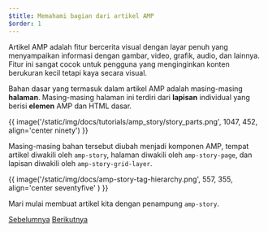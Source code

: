 ```yaml
---
$title: Memahami bagian dari artikel AMP
$order: 1
---
```


Artikel AMP adalah fitur bercerita visual dengan layar penuh yang menyampaikan informasi dengan gambar, video, grafik, audio, dan lainnya. Fitur ini sangat cocok untuk pengguna yang menginginkan konten berukuran kecil tetapi kaya secara visual.  

Bahan dasar yang termasuk dalam artikel AMP adalah masing-masing **halaman**. Masing-masing halaman ini terdiri dari **lapisan** individual yang berisi **elemen** AMP dan HTML dasar.

{{ image('/static/img/docs/tutorials/amp_story/story_parts.png', 1047, 452, align='center ninety') }}

Masing-masing bahan tersebut diubah menjadi komponen AMP, tempat artikel diwakili oleh `amp-story`, halaman diwakili oleh `amp-story-page`, dan lapisan diwakili oleh `amp-story-grid-layer`.

{{ image('/static/img/docs/amp-story-tag-hierarchy.png', 557, 355, align='center seventyfive' ) }}

Mari mulai membuat artikel kita dengan penampung `amp-story`.

<div class="prev-next-buttons">
  <a class="button prev-button" href="/id/docs/getting_started/visual_story/setting_up.html"><span class="arrow-prev">Sebelumnya</span></a>
  <a class="button next-button" href="/id/docs/getting_started/visual_story/start_story.html"><span class="arrow-next">Berikutnya</span></a>
</div>